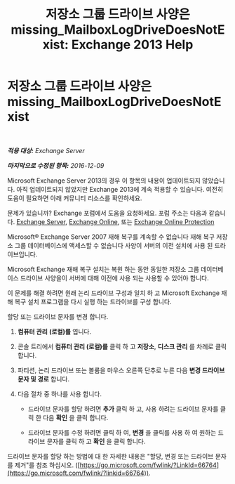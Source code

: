 ﻿---
title: '저장소 그룹 드라이브 사양은 missing_MailboxLogDriveDoesNotExist: Exchange 2013 Help'
TOCTitle: 저장소 그룹 드라이브 사양은 missing_MailboxLogDriveDoesNotExist
ms:assetid: fe210f29-60cb-4d34-877e-1356a21dc02a
ms:mtpsurl: https://technet.microsoft.com/ko-kr/library/ms.exch.setupreadiness.mailboxlogdrivedoesnotexist(v=EXCHG.150)
ms:contentKeyID: 50484604
ms.date: 05/22/2018
mtps_version: v=EXCHG.150
ms.translationtype: MT
---

# 저장소 그룹 드라이브 사양은 missing\_MailboxLogDriveDoesNotExist

 

_**적용 대상:** Exchange Server_

_**마지막으로 수정된 항목:** 2016-12-09_

Microsoft Exchange Server 2013의 경우 이 항목의 내용이 업데이트되지 않았습니다. 아직 업데이트되지 않았지만 Exchange 2013에 계속 적용할 수 있습니다. 여전히 도움이 필요하면 아래 커뮤니티 리소스를 확인하세요.

문제가 있습니까? Exchange 포럼에서 도움을 요청하세요. 포럼 주소는 다음과 같습니다. [Exchange Server](https://go.microsoft.com/fwlink/p/?linkid=60612), [Exchange Online](https://go.microsoft.com/fwlink/p/?linkid=267542), 또는 [Exchange Online Protection](https://go.microsoft.com/fwlink/p/?linkid=285351)

Microsoft® Exchange Server 2007 재해 복구를 계속할 수 없습니다 재해 복구 저장소 그룹 데이터베이스에 액세스할 수 없습니다 사양이 서버의 이전 설치에 사용 된 드라이브입니다.

Microsoft Exchange 재해 복구 설치는 복원 하는 동안 동일한 저장소 그룹 데이터베이스 드라이브 사양을이 서버에 대해 이전에 사용 되는 사용할 수 있어야 합니다.

이 문제를 해결 하려면 원래 논리 드라이브 구성과 일치 하 고 Microsoft Exchange 재해 복구 설치 프로그램을 다시 실행 하는 드라이브를 구성 합니다.

할당 또는 드라이브 문자를 변경 합니다.

1.  **컴퓨터 관리** **(로컬)를** 엽니다.

2.  콘솔 트리에서 **컴퓨터 관리 (로컬)를** 클릭 하 고 **저장소**, **디스크 관리** 를 차례로 클릭 합니다.

3.  파티션, 논리 드라이브 또는 볼륨을 마우스 오른쪽 단추로 누른 다음 **변경 드라이브 문자 및 경로** 합니다.

4.  다음 절차 중 하나를 사용 합니다.
    
      - 드라이브 문자를 할당 하려면 **추가** 클릭 하 고, 사용 하려는 드라이브 문자를 클릭 한 다음 **확인** 을 클릭 합니다.
    
      - 드라이브 문자를 수정 하려면 클릭 하 여, **변경** 을 클릭를 사용 하 여 원하는 드라이브 문자를 클릭 하 고 **확인** 을 클릭 합니다.

드라이브 문자를 할당 하는 방법에 대 한 자세한 내용은 "할당, 변경 또는 드라이브 문자를 제거"를 참조 하십시오. ([https://go.microsoft.com/fwlink/?LinkId=66764](https://go.microsoft.com/fwlink/?linkid=66764)).

